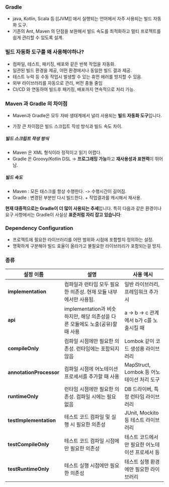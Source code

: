 
### Gradle

- java, Kotlin, Scala 등 [[JVM]] 에서 실행되는 언어에서 자주 사용되는 빌드 자동화 도구. 
- 기존의 Ant, Maven 의 단점을 보완해서 빌드 속도를 최적화하고 멀티 프로젝트를 쉽게 관리할 수 있도록 설계.


### 빌드 자동화 도구를 왜 사용해야하나?

- 컴파일, 테스트, 패키징, 배포와 같은 반복 작업을 자동화.
- 일관된 빌드 환경을 제공, 어떤 환경에서나 동일한 빌드 결과 제공. 
- 테스트 누락 등 수동 작업시 발생할 수 있는 휴먼 에러를 방지할 수 있음.
- 외부 라이브러리를 자동으로 관리, 버전 충돌 줄임
- CI/CD 와 연동하여 빌드후 패키징, 배포까지 연속적으로 처리 가능. 

### Maven 과 Gradle 의 차이점 

- Maven과 Gradle은 모두 자바 생태계에서 널리 사용되는 **빌드 자동화 도구**입니다. 

- 가장 큰 차이점은 빌드 스크립트 작성 방식과 빌드 속도 차이.

##### 빌드 스크립트 작성 방식 

- Maven 은 XML 형식이라 정적이고 읽기 어렵다.
- Gradle 은 Groovy/Kotlin DSL → **프로그래밍 가능**하고 **재사용성과 표현력**이 뛰어남.

##### 빌드 속도

- Maven : 모든 태스크를 항상 수행한다. -> 수행시간이 길어짐.
- Gradle : 변경된 부분만 다시 빌드한다. + 작업결과를 캐시해서 재사용.

**현재 대중적으로는 Gradle이 더 많이 사용되는 추세**입니다. 특히 다음과 같은 환경이나 요구 사항에서는 Gradle이 사실상 **표준처럼 자리 잡고 있습니다**:

### Dependency Configuration

- 프로젝트에 필요한 라이브러리를 어떤 범위와 시점에 포함할지 정의하는 설정. 
- 명확하게 구분해야 빌드 효율이 올라가고 불필요한 라이브러리가 포함되는걸 방지. 

### 종류

| 설정 이름                   | 설명                                                  | 사용 예시                           |
| ----------------------- | --------------------------------------------------- | ------------------------------- |
| **implementation**      | 컴파일과 런타임 모두 필요한 의존성. 현재 모듈 내부에서만 사용됨.               | 일반 라이브러리, 프레임워크 추가 시            |
| **api**                 | implementation과 비슷하지만, 해당 의존성을 다른 모듈에도 노출(공유)할 때 사용 | a -> b -> c 관계에서 b가 c를 노출시킬 때   |
| **compileOnly**         | 컴파일 시점에만 필요한 의존성. 런타임에는 포함되지 않음                     | Lombok 같이 코드 생성용 라이브러리          |
| **annotationProcessor** | 컴파일 시점에 어노테이션 프로세서를 추가할 때 사용                        | MapStruct, Lombok 등 어노테이션 처리 도구 |
| **runtimeOnly**         | 런타임 시점에만 필요한 의존성. 컴파일 시에는 필요 없음                     | DB 드라이버, 특정 런타임 라이브러리           |
| **testImplementation**  | 테스트 코드 컴파일 및 실행 시 필요한 의존성                           | JUnit, Mockito 등 테스트 라이브러리      |
| **testCompileOnly**     | 테스트 코드 컴파일 시점에만 필요한 의존성                             | 테스트 코드에서만 필요한 어노테이션 프로세서 등      |
| **testRuntimeOnly**     | 테스트 실행 시점에만 필요한 의존성                                 | 테스트 실행 환경에만 필요한 라이브러리           |